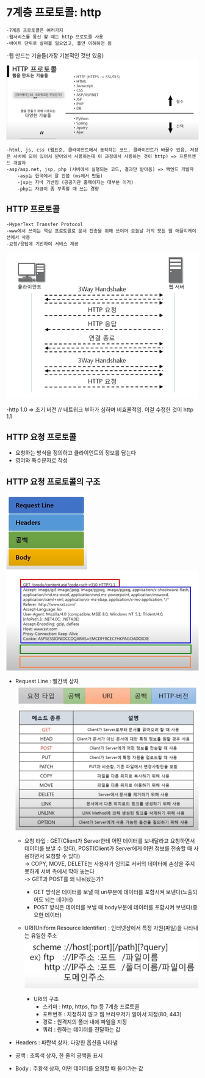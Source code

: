 # 7계층 프로토콜: http

    -7계층 프로토콜은 여러가지
    -웹서비스를 통신 할 때는 http 프로토콜 사용
    -바이트 단위로 살펴볼 필요없고, 틀만 이해하면 됨

-웹 만드는 기술들(가장 기본적인 것만 있음)
![](./img/28-http-protocol1.png)

    -html, js, css (웹표준, 클라이언트에서 동작하는 코드, 클라이언트가 바꿀수 있음, 저장은 서버에 되어 있어서 받아와서 사용하는데 이 과정에서 사용하는 것이 http) => 프론트엔드 개발자
    -asp/asp.net, jsp, php (서버에서 실행되는 코드, 결과만 받아옴) => 백엔드 개발자
    	-asp는 한국에서 잘 안씀 (ms에서 만듦)
    	-jsp는 자바 기반임 (공공기관 홈페이지는 대부분 이거)
    	-php는 자금이 좀 부족할 때 쓰는 경향

## HTTP 프로토콜

    -HyperText Transfer Protocol
    -www에서 쓰이는 핵심 프로토콜로 문서 전송을 위해 쓰이며 오늘날 거의 모든 웹 애플리케이션에서 사용
    -요청/응답에 기반하여 서비스 제공

![](./img/28-http-protocol2.png)

-http 1.0 => 초기 버전 // 네트워크 부하가 심하며 비효율적임. 이걸 수정한 것이 http 1.1

## HTTP 요청 프로토콜

- 요청하는 방식을 정의하고 클라이언트의 정보를 담는다
- 영어와 특수문자로 작성

## HTTP 요청 프로토콜의 구조

![](./img/11-http-request-protocol.jpg)
![](./img/11-http-request-protocol-ex.jpg)

- Request Line : 빨간색 상자  
  ![](./img/11-http-request-line.jpg)
  ![](./img/11-http-request-form.jpg)

  - 요청 타입 : GET(Client가 Server한테 어떤 데이터를 보내달라고 요청하면서 데이터를 보낼 수 있다), POST(Client가 Server에게 어떤 정보를 전송할 때 사용하면서 요청할 수 있다)  
    -> COPY, MOVE, DELETE는 사용자가 임의로 서버의 데이터에 손상을 주지 못하게 서버 측에서 막아 놓는다  
    -> GET과 POST를 왜 나눠놨는가?

    - GET 방식은 데이터를 보낼 때 uri부분에 데이터를 포함시켜 보낸다(노출되어도 되는 데이터)
    - POST 방식은 데이터를 보낼 때 body부분에 데이터를 포함시켜 보낸다(중요한 데이터)

  - URI(Uniform Resource Identifier) : 인터넷상에서 특정 자원(파일)을 나타내는 유일한 주소
    ![](./img/11-http-uri-structure.jpg)
    - URI의 구조
      - 스키마 : http, https, ftp 등 7계층 프로토콜
      - 포트번호 : 지정하지 않고 웹 브라우저가 알아서 지정(80, 443)
      - 경로 : 원격지의 폴더 내에 파일을 지정
      - 쿼리 : 원하는 데이터를 전달하는 값

- Headers : 파란색 상자, 다양한 옵션을 나타냄
- 공백 : 초록색 상자, 한 줄의 공백을 표시
- Body : 주황색 상자, 어떤 데이터를 요청할 때 들어가는 값
